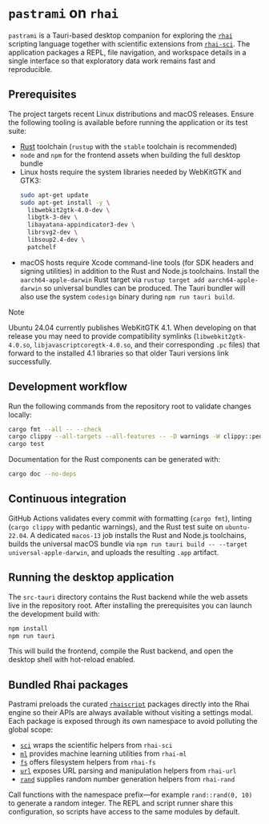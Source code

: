 # `pastrami` on `rhai`

`pastrami` is a Tauri-based desktop companion for exploring the [`rhai`](https://rhai.rs/) scripting language together with
scientific extensions from [`rhai-sci`](https://github.com/alexheretic/rhai-sci). The application packages a REPL, file
navigation, and workspace details in a single interface so that exploratory data work remains fast and reproducible.

## Prerequisites

The project targets recent Linux distributions and macOS releases. Ensure the following tooling is available before running
the application or its test suite:

- [Rust](https://www.rust-lang.org/tools/install) toolchain (`rustup` with the `stable` toolchain is recommended)
- `node` and `npm` for the frontend assets when building the full desktop bundle
- Linux hosts require the system libraries needed by WebKitGTK and GTK3:
  ```bash
  sudo apt-get update
  sudo apt-get install -y \
    libwebkit2gtk-4.0-dev \
    libgtk-3-dev \
    libayatana-appindicator3-dev \
    librsvg2-dev \
    libsoup2.4-dev \
    patchelf
  ```
- macOS hosts require Xcode command-line tools (for SDK headers and signing utilities) in addition to the Rust and Node.js
  toolchains. Install the `aarch64-apple-darwin` Rust target via `rustup target add aarch64-apple-darwin` so universal bundles
  can be produced. The Tauri bundler will also use the system `codesign` binary during `npm run tauri build`.

> [!NOTE]
> Ubuntu 24.04 currently publishes WebKitGTK 4.1. When developing on that release you may need to provide compatibility
> symlinks (`libwebkit2gtk-4.0.so`, `libjavascriptcoregtk-4.0.so`, and their corresponding `.pc` files) that forward to the
> installed 4.1 libraries so that older Tauri versions link successfully.

## Development workflow

Run the following commands from the repository root to validate changes locally:

```bash
cargo fmt --all -- --check
cargo clippy --all-targets --all-features -- -D warnings -W clippy::pedantic
cargo test
```

Documentation for the Rust components can be generated with:

```bash
cargo doc --no-deps
```

## Continuous integration

GitHub Actions validates every commit with formatting (`cargo fmt`), linting (`cargo clippy` with pedantic warnings), and the
Rust test suite on `ubuntu-22.04`. A dedicated `macos-13` job installs the Rust and Node.js toolchains, builds the universal
macOS bundle via `npm run tauri build -- --target universal-apple-darwin`, and uploads the resulting `.app` artifact.

## Running the desktop application

The `src-tauri` directory contains the Rust backend while the web assets live in the repository root. After installing the
prerequisites you can launch the development build with:

```bash
npm install
npm run tauri
```

This will build the frontend, compile the Rust backend, and open the desktop shell with hot-reload enabled.

## Bundled Rhai packages

Pastrami preloads the curated [`rhaiscript`](https://github.com/orgs/rhaiscript/repositories?type=all) packages directly
into the Rhai engine so their APIs are always available without visiting a settings modal. Each package is exposed through
its own namespace to avoid polluting the global scope:

- [`sci`](https://github.com/rhaiscript/rhai-sci) wraps the scientific helpers from `rhai-sci`
- [`ml`](https://github.com/rhaiscript/rhai-ml) provides machine learning utilities from `rhai-ml`
- [`fs`](https://github.com/rhaiscript/rhai-fs) offers filesystem helpers from `rhai-fs`
- [`url`](https://github.com/rhaiscript/rhai-url) exposes URL parsing and manipulation helpers from `rhai-url`
- [`rand`](https://github.com/rhaiscript/rhai-rand) supplies random number generation helpers from `rhai-rand`

Call functions with the namespace prefix—for example `rand::rand(0, 10)` to generate a random integer. The REPL and
script runner share this configuration, so scripts have access to the same modules by default.
